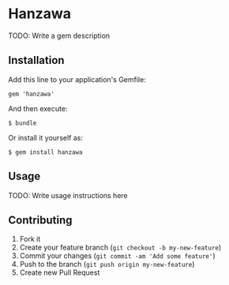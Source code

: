 # Hanzawa

TODO: Write a gem description

## Installation

Add this line to your application's Gemfile:

    gem 'hanzawa'

And then execute:

    $ bundle

Or install it yourself as:

    $ gem install hanzawa

## Usage

TODO: Write usage instructions here

## Contributing

1. Fork it
2. Create your feature branch (`git checkout -b my-new-feature`)
3. Commit your changes (`git commit -am 'Add some feature'`)
4. Push to the branch (`git push origin my-new-feature`)
5. Create new Pull Request
